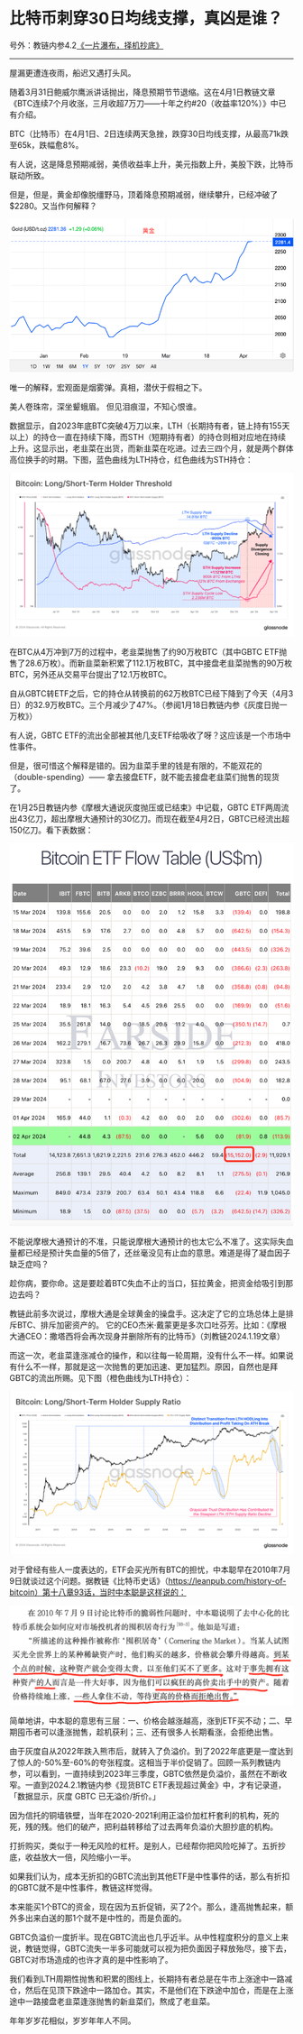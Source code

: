 # 比特币刺穿30日均线支撑，真凶是谁？

号外：教链内参4.2[《一片瀑布，择机抄底》](http://rd.liujiaolian.com/i/20240402)

* * *

屋漏更遭连夜雨，船迟又遇打头风。

随着3月31日鲍威尔鹰派讲话抛出，降息预期节节退缩。这在4月1日教链文章《BTC连续7个月收涨，三月收超7万刀——十年之约#20（收益率120%）》中已有介绍。

BTC（比特币）在4月1日、2日连续两天急挫，跌穿30日均线支撑，从最高71k跌至65k，跌幅愈8%。

有人说，这是降息预期减弱，美债收益率上升，美元指数上升，美股下跌，比特币联动所致。

但是，但是，黄金却像脱缰野马，顶着降息预期减弱，继续攀升，已经冲破了$2280。又当作何解释？

![](2024-04-03-A01.png)

唯一的解释，宏观面是烟雾弹。真相，潜伏于假相之下。

美人卷珠帘，深坐颦蛾眉。
但见泪痕湿，不知心恨谁。

数据显示，自2023年底BTC突破4万刀以来，LTH（长期持有者，链上持有155天以上）的持仓一直在持续下降，而STH（短期持有者）的持仓则相对应地在持续上升。这显示出，老韭菜在出货，而新韭菜在吃进。过去三四个月，就是两个群体高位换手的时期。下图，蓝色曲线为LTH持仓，红色曲线为STH持仓：

![](2024-04-03-A02.png)

在BTC从4万冲到7万的过程中，老韭菜抛售了约90万枚BTC（其中GBTC ETF抛售了28.6万枚）。而新韭菜新积累了112.1万枚BTC，其中接盘老韭菜抛售的90万枚BTC，另外还从交易平台提出了12.1万枚BTC。

自从GBTC转ETF之后，它的持仓从转换前的62万枚BTC已经下降到了今天（4月3日）的32.9万枚BTC。三个月减少了47%。（参阅1月18日教链内参《灰度日抛一万枚》）

有人说，GBTC ETF的流出全部被其他几支ETF给吸收了呀？这应该是一个市场中性事件。

但是，很可惜这个解释是错的。因为韭菜手里的钱是有限的，不能双花的（double-spending）—— 拿去接盘ETF，就不能去接盘老韭菜们抛售的现货了。

在1月25日教链内参《摩根大通说灰度抛压或已结束》中记载，GBTC ETF两周流出43亿刀，超出摩根大通预计的30亿刀。而现在截至4月2日，GBTC已经流出超150亿刀。看下表数据：

![](2024-04-03-A03.png)

不能说摩根大通预计的不准，只能说摩根大通预计的也太它么不准了。这实际失血量都已经是预计失血量的5倍了，还丝毫没见有止血的意思。难道是得了凝血因子缺乏症吗？

趁你病，要你命。这是要趁着BTC失血不止的当口，狂拉黄金，把资金给吸引到那边去吗？

教链此前多次说过，摩根大通是全球黄金的操盘手。这决定了它的立场总体上是排斥BTC、排斥加密资产的。 它的CEO杰米·戴蒙更是多次口吐芬芳。比如：《摩根大通CEO：撒塔西将会再次现身并删除所有的比特币》（刘教链2024.1.19文章）

而这一次，老韭菜逢涨减仓的操作，和以往每一轮周期，没有什么不一样。如果说有什么不一样，那就是这一次抛售的更加迅速、更加猛烈。原因，自然也是拜GBTC的流出所赐。见下图（橙色曲线为LTH持仓）：

![](2024-04-03-A04.png)

对于曾经有些人一度表达的，ETF会买光所有BTC的担忧，中本聪早在2010年7月9日就谈过这个问题。据教链《比特币史话》（https://leanpub.com/history-of-bitcoin）第十八章93话，当时中本聪是这样说的：

![](2024-04-03-A05.png)

简单地讲，中本聪的意思有三层：一、价格会越涨越高，涨到ETF买不动；二、早期囤币者可以逢涨抛售，趁机获利；三、还有很多人长期看涨，会拒绝出售。

由于灰度自从2022年跌入熊市后，就转入了负溢价。到了2022年底更是一度达到了惊人的-50%至-60%的夸张程度。这相当于半价促销了。回顾一系列教链内参，可以看到，一直持续到2023年三季度，GBTC依然是负溢价，虽然在不断收窄。一直到2024.2.1教链内参《现货BTC ETF表现超过黄金》中，才有记录道，「数据显示，灰度 GBTC 已无溢价/折价。」

因为信托的铜墙铁壁，当年在2020-2021利用正溢价加杠杆套利的机构，死的死，残的残。他们的破产，把利益转移给了过去两年负溢价大胆抄底的机构。

打折购买，类似于一种无风险的杠杆。是别人，已经帮你把风险吃掉了。五折抄底，收益放大一倍，风险缩小一半。

如果我们认为，成本无折扣的GBTC流出到其他ETF是中性事件的话，那么有折扣的GBTC就不是中性事件，教链这样觉得。

本来能买1个BTC的资金，现在因为五折促销，买了2个。那么，逢高抛售起来，额外多出来白送的那1个就不是中性的，而是负面的。

GBTC负溢价一度折半。现在GBTC流出也几乎近半。从中性程度积分的意义上来说，教链觉得，GBTC流失一半多可能就可以视为把负面因子释放殆尽，接下去，GBTC对市场造成的也许才真的是中性影响了。

我们看到LTH周期性抛售和积累的图线上，长期持有者总是在牛市上涨途中一路减仓，然后在见顶下跌途中一路加仓。其实，不是他们在下跌途中加仓，而是在上涨途中一路接盘老韭菜逢涨抛售的新韭菜们，熬成了老韭菜。

年年岁岁花相似，岁岁年年人不同。
